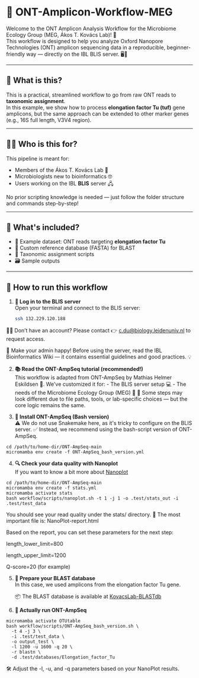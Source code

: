 # 🧬 ONT-Amplicon-Workflow-MEG

Welcome to the ONT Amplicon Analysis Workflow for the Microbiome Ecology Group (MEG, Ákos T. Kovács Lab)! 🎉  
This workflow is designed to help you analyze Oxford Nanopore Technologies (ONT) amplicon sequencing data in a reproducible, beginner-friendly way — directly on the IBL BLIS server. 🖥️🐧

---

## 🧪 What is this?

This is a practical, streamlined workflow to go from raw ONT reads to **taxonomic assignment**.  
In this example, we show how to process **elongation factor Tu (tuf)** gene amplicons, but the same approach can be extended to other marker genes (e.g., 16S full length, V3V4 region).

---

## 👩‍🔬 Who is this for?

This pipeline is meant for:
- Members of the Ákos T. Kovács Lab 🧫
- Microbiologists new to bioinformatics 🤓
- Users working on the IBL **BLIS** server 🖧

No prior scripting knowledge is needed — just follow the folder structure and commands step-by-step!

---

## 🧰 What's included?

- 📂 Example dataset: ONT reads targeting **elongation factor Tu**
- 🔧 Custom reference database (FASTA) for BLAST
- 🧾 Taxonomic assignment scripts
- 🗃️ Sample outputs

---

## 🚀 How to run this workflow

1. **🔐 Log in to the BLIS server**  
   Open your terminal and connect to the BLIS server:

   ```bash
   ssh 132.229.120.188
   
🧑‍💻 Don’t have an account?
Please contact 👉 c.du@biology.leidenuniv.nl to request access.

📘 Make your admin happy!
Before using the server, read the IBL Bioinformatics Wiki — it contains essential guidelines and good practices. 💡

2. **📚 Read the ONT-AmpSeq tutorial (recommended!)**  
   This workflow is adapted from ONT-AmpSeq by Mathias Helmer Eskildsen 🧠.
   We've customized it for:
        - The BLIS server setup 💻
        - The needs of the Microbiome Ecology Group (MEG) 🧬
   🔧 Some steps may look different due to file paths, tools, or lab-specific choices — but the core logic remains the same.

3. **🧰 Install ONT-AmpSeq (Bash version)**  
   ⚠️ We do not use Snakemake here, as it's tricky to configure on the BLIS server.
   ✅ Instead, we recommend using the bash-script version of ONT-AmpSeq.

```
cd /path/to/home-dir/ONT-AmpSeq-main
micromamba env create -f ONT-AmpSeq_bash_version.yml
```

4. **🔍 Check your data quality with Nanoplot**  
   If you want to know a bit more about [Nanoplot](https://github.com/wdecoster/NanoPlot)

```
cd /path/to/home-dir/ONT-AmpSeq-main
micromamba env create -f stats.yml
micromamba activate stats
bash workflow/scripts/nanoplot.sh -t 1 -j 1 -o .test/stats_out -i .test/test_data
```

You should see your read quality under the stats/ directory.
📄 The most important file is: NanoPlot-report.html

Based on the report, you can set these parameters for the next step:

length_lower_limit=800

length_upper_limit=1200

Q-score=20 (for example)

5. **🧬 Prepare your BLAST database**  
   In this case, we used amplicons from the elongation factor Tu gene.

   📦 The BLAST database is available at [KovacsLab-BLASTdb](https://github.com/Xinming9606/KovacsLab-BLASTdb
)

6. **🚀 Actually run ONT-AmpSeq**  

```
micromamba activate OTUtable
bash workflow/scripts/ONT-AmpSeq_bash_version.sh \
  -t 4 -j 3 \
  -i .test/test_data \
  -o output_test \
  -l 1200 -u 1600 -q 20 \
  -r blastn \
  -d .test/databases/Elongation_factor_Tu
```
🛠 Adjust the -l, -u, and -q parameters based on your NanoPlot results.

